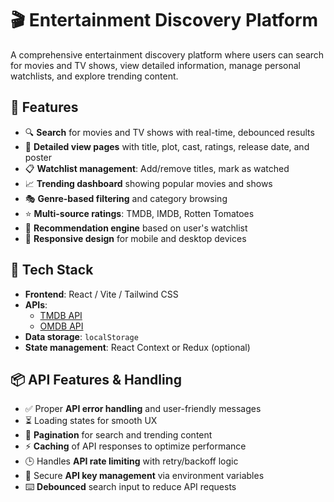 # 🎬 Entertainment Discovery Platform

A comprehensive entertainment discovery platform where users can search for movies and TV shows, view detailed information, manage personal watchlists, and explore trending content.

## 🌟 Features

- 🔍 **Search** for movies and TV shows with real-time, debounced results
- 📄 **Detailed view pages** with title, plot, cast, ratings, release date, and poster
- 📋 **Watchlist management**: Add/remove titles, mark as watched
- 📈 **Trending dashboard** showing popular movies and shows
- 🎭 **Genre-based filtering** and category browsing
- ⭐ **Multi-source ratings**: TMDB, IMDB, Rotten Tomatoes
- 🤖 **Recommendation engine** based on user's watchlist
- 📱 **Responsive design** for mobile and desktop devices

## 🔧 Tech Stack

- **Frontend**: React / Vite / Tailwind CSS
- **APIs**: 
  - [TMDB API](https://www.themoviedb.org/documentation/api)
  - [OMDB API](https://www.omdbapi.com/)
- **Data storage**: `localStorage`
- **State management**: React Context or Redux (optional)

## 📦 API Features & Handling

- ✅ Proper **API error handling** and user-friendly messages
- ⏳ Loading states for smooth UX
- 📄 **Pagination** for search and trending content
- ⚡ **Caching** of API responses to optimize performance
- 🕒 Handles **API rate limiting** with retry/backoff logic
- 🔐 Secure **API key management** via environment variables
- ⌨️ **Debounced** search input to reduce API requests

